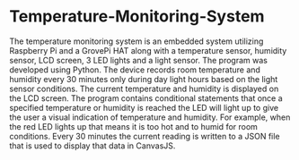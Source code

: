 # Temperature-Monitoring-System
The temperature monitoring system is an embedded system utilizing Raspberry Pi and a GrovePi HAT along with a temperature sensor, humidity sensor, LCD screen, 3 LED lights and a light sensor. The program was developed using Python. The device records room temperature and humidity every 30 minutes only during day light hours based on the light sensor conditions. The current temperature and humidity is displayed on the LCD screen. The program contains conditional statements that once a specified temperature or humidity is reached the LED will light up to give the user a visual indication of temperature and humidity. For example, when the red LED lights up that means it is too hot and to humid for room conditions. Every 30 minutes the current reading is written to a JSON file that is used to display that data in CanvasJS. 

